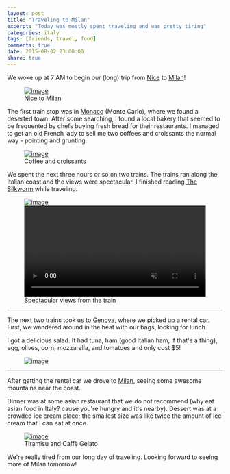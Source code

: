 ```yaml
---
layout: post
title: "Traveling to Milan"
excerpt: "Today was mostly spent traveling and was pretty tiring"
categories: italy
tags: [friends, travel, food]
comments: true
date: 2015-08-02 23:00:00
share: true
---
```


We woke up at 7 AM to begin our (long) trip from [Nice](https://en.wikipedia.org/wiki/Nice) to [Milan](https://en.wikipedia.org/wiki/Milan)!

<figure class="full">
	<a href="{{site.url}}/images/day_19/map.png" title="Nice to Milan"><img src="{{site.url}}/images/day_19/map.png" alt="image"></a>
    <figcaption>Nice to Milan</figcaption>
</figure>

The first train stop was in [Monaco](https://en.wikipedia.org/wiki/Monaco)
(Monte Carlo), where we found a deserted town.  After some searching, I found
a local bakery that seemed to be frequented by chefs buying fresh bread for
their restaurants.  I managed to get an old French lady to sell me two coffees
and croissants the normal way - pointing and grunting.

<figure class="full">
	<a href="{{site.url}}/images/day_19/2.jpg" title="Coffee and croissants"><img src="{{site.url}}/images/day_19/2.jpg" alt="image"></a>
    <figcaption>Coffee and croissants</figcaption>
</figure>

We spent the next three hours or so on two trains.  The trains ran along the
Italian coast and the views were spectacular.  I finished reading [The
Silkworm](https://en.wikipedia.org/wiki/The_Silkworm) while traveling.

<figure class="full">
	<a href="{{site.url}}/images/day_19/4.jpg" title="Spectacular view from the train"><img src="{{site.url}}/images/day_19/4.jpg" alt="image"></a>
    <video width="100%" controls loop autoplay muted>
      <source src="{{site.url}}/images/day_19/train.mov">
    </video>
    <figcaption>Spectacular views from the train</figcaption>
</figure>

---

The next two trains took us to [Genova](https://en.wikipedia.org/wiki/Genoa),
where we picked up a rental car.  First, we wandered around in the heat with
our bags, looking for lunch.

I got a delicious salad.  It had tuna, ham (good Italian ham, if that's
a thing), egg, olives, corn, mozzarella, and tomatoes and only cost $5!

<figure class="full">
	<a href="{{site.url}}/images/day_19/5.jpg" title="Lunch: A delicious salad"><img src="{{site.url}}/images/day_19/5.jpg" alt="image"></a>
</figure>

---

After getting the rental car we drove to
[Milan](https://en.wikipedia.org/wiki/Milan), seeing some awesome mountains
near the coast.

Dinner was at some asian restaurant that we do not recommend (why eat asian
food in Italy? cause you're hungry and it's nearby).  Dessert was at
a crowded ice cream place; the smallest size was like twice the amount of ice
cream that I can eat at once.

<figure class="full">
	<a href="{{site.url}}/images/day_19/1.jpg" title="Tiramisu and Caffè Gelato"><img src="{{site.url}}/images/day_19/1.jpg" alt="image"></a>
    <figcaption>Tiramisu and Caffè Gelato</figcaption>
</figure>

We're really tired from our long day of traveling.  Looking forward to seeing
more of Milan tomorrow!
